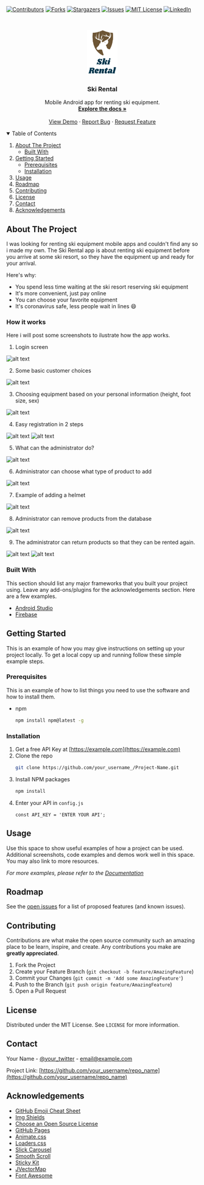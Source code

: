<!--
*** Thanks for checking out the Best-README-Template. If you have a suggestion
*** that would make this better, please fork the repo and create a pull request
*** or simply open an issue with the tag "enhancement".
*** Thanks again! Now go create something AMAZING! :D
-->



<!-- PROJECT SHIELDS -->
<!--
*** I'm using markdown "reference style" links for readability.
*** Reference links are enclosed in brackets [ ] instead of parentheses ( ).
*** See the bottom of this document for the declaration of the reference variables
*** for contributors-url, forks-url, etc. This is an optional, concise syntax you may use.
*** https://www.markdownguide.org/basic-syntax/#reference-style-links
-->
[![Contributors][contributors-shield]][contributors-url]
[![Forks][forks-shield]][forks-url]
[![Stargazers][stars-shield]][stars-url]
[![Issues][issues-shield]][issues-url]
[![MIT License][license-shield]][license-url]
[![LinkedIn][linkedin-shield]][linkedin-url]



<!-- PROJECT LOGO -->
<br />
<p align="center">
  <a href="https://github.com/RiceanVlad/SkiRental">
    <img src="images/logo.png" alt="Logo" width="80" height="120">
  </a>

  <h3 align="center">Ski Rental</h3>

  <p align="center">
    Mobile Android app for renting ski equipment.
    <br />
    <a href="https://github.com/RiceanVlad/SkiRental"><strong>Explore the docs »</strong></a>
    <br />
    <br />
    <a href="https://github.com/RiceanVlad/SkiRental">View Demo</a>
    ·
    <a href="https://github.com/RiceanVlad/SkiRental/issues">Report Bug</a>
    ·
    <a href="https://github.com/RiceanVlad/SkiRental/issues">Request Feature</a>
  </p>
</p>



<!-- TABLE OF CONTENTS -->
<details open="open">
  <summary>Table of Contents</summary>
  <ol>
    <li>
      <a href="#about-the-project">About The Project</a>
      <ul>
        <li><a href="#built-with">Built With</a></li>
      </ul>
    </li>
    <li>
      <a href="#getting-started">Getting Started</a>
      <ul>
        <li><a href="#prerequisites">Prerequisites</a></li>
        <li><a href="#installation">Installation</a></li>
      </ul>
    </li>
    <li><a href="#usage">Usage</a></li>
    <li><a href="#roadmap">Roadmap</a></li>
    <li><a href="#contributing">Contributing</a></li>
    <li><a href="#license">License</a></li>
    <li><a href="#contact">Contact</a></li>
    <li><a href="#acknowledgements">Acknowledgements</a></li>
  </ol>
</details>



<!-- ABOUT THE PROJECT -->
## About The Project

I was looking for renting ski equipment mobile apps and couldn't find any so i made my own. The Ski Rental app is about renting ski equipment before you arrive at some ski resort, so they have the equipment up and ready for your arrival.

Here's why:
* You spend less time waiting at the ski resort reserving ski equipment
* It's more convenient, just pay online
* You can choose your favorite equipment
* It's coronavirus safe, less people wait in lines :smile:

### How it works

Here i will post some screenshots to ilustrate how the app works.

1. Login screen

![alt text](https://github.com/RiceanVlad/SkiRental/blob/main/images/screenshot.png?raw=true)

2. Some basic customer choices

![alt text](https://github.com/RiceanVlad/SkiRental/blob/main/images/first.png?raw=true)

3. Choosing equipment based on your personal information (height, foot size, sex)

![alt text](https://github.com/RiceanVlad/SkiRental/blob/main/images/gif.gif?raw=true)

4. Easy registration in 2 steps

![alt text](https://github.com/RiceanVlad/SkiRental/blob/main/images/reg1.png?raw=true)
![alt text](https://github.com/RiceanVlad/SkiRental/blob/main/images/reg2.png?raw=true)

5. What can the administrator do?

![alt text](https://github.com/RiceanVlad/SkiRental/blob/main/images/adminmain.png?raw=true)

6. Administrator can choose what type of product to add

![alt text](https://github.com/RiceanVlad/SkiRental/blob/main/images/chooseadd.png?raw=true)

7. Example of adding a helmet

![alt text](https://github.com/RiceanVlad/SkiRental/blob/main/images/addhelmet.png?raw=true)

8. Administrator can remove products from the database

![alt text](https://github.com/RiceanVlad/SkiRental/blob/main/images/delete.png?raw=true)

9. The administrator can return products so that they can be rented again.

![alt text](https://github.com/RiceanVlad/SkiRental/blob/main/images/scan1.jpg?raw=true)
![alt text](https://github.com/RiceanVlad/SkiRental/blob/main/images/scan2.jpg?raw=true)

### Built With

This section should list any major frameworks that you built your project using. Leave any add-ons/plugins for the acknowledgements section. Here are a few examples.
* [Android Studio](https://developer.android.com/studio)
* [Firebase](https://firebase.google.com/)


<!-- GETTING STARTED -->
## Getting Started

This is an example of how you may give instructions on setting up your project locally.
To get a local copy up and running follow these simple example steps.

### Prerequisites

This is an example of how to list things you need to use the software and how to install them.
* npm
  ```sh
  npm install npm@latest -g
  ```

### Installation

1. Get a free API Key at [https://example.com](https://example.com)
2. Clone the repo
   ```sh
   git clone https://github.com/your_username_/Project-Name.git
   ```
3. Install NPM packages
   ```sh
   npm install
   ```
4. Enter your API in `config.js`
   ```JS
   const API_KEY = 'ENTER YOUR API';
   ```



<!-- USAGE EXAMPLES -->
## Usage

Use this space to show useful examples of how a project can be used. Additional screenshots, code examples and demos work well in this space. You may also link to more resources.

_For more examples, please refer to the [Documentation](https://example.com)_



<!-- ROADMAP -->
## Roadmap

See the [open issues](https://github.com/RiceanVlad/SkiRental/issues) for a list of proposed features (and known issues).



<!-- CONTRIBUTING -->
## Contributing

Contributions are what make the open source community such an amazing place to be learn, inspire, and create. Any contributions you make are **greatly appreciated**.

1. Fork the Project
2. Create your Feature Branch (`git checkout -b feature/AmazingFeature`)
3. Commit your Changes (`git commit -m 'Add some AmazingFeature'`)
4. Push to the Branch (`git push origin feature/AmazingFeature`)
5. Open a Pull Request



<!-- LICENSE -->
## License

Distributed under the MIT License. See `LICENSE` for more information.



<!-- CONTACT -->
## Contact

Your Name - [@your_twitter](https://twitter.com/your_username) - email@example.com

Project Link: [https://github.com/your_username/repo_name](https://github.com/your_username/repo_name)



<!-- ACKNOWLEDGEMENTS -->
## Acknowledgements
* [GitHub Emoji Cheat Sheet](https://www.webpagefx.com/tools/emoji-cheat-sheet)
* [Img Shields](https://shields.io)
* [Choose an Open Source License](https://choosealicense.com)
* [GitHub Pages](https://pages.github.com)
* [Animate.css](https://daneden.github.io/animate.css)
* [Loaders.css](https://connoratherton.com/loaders)
* [Slick Carousel](https://kenwheeler.github.io/slick)
* [Smooth Scroll](https://github.com/cferdinandi/smooth-scroll)
* [Sticky Kit](http://leafo.net/sticky-kit)
* [JVectorMap](http://jvectormap.com)
* [Font Awesome](https://fontawesome.com)





<!-- MARKDOWN LINKS & IMAGES -->
<!-- https://www.markdownguide.org/basic-syntax/#reference-style-links -->
[contributors-shield]: https://img.shields.io/github/contributors/othneildrew/Best-README-Template.svg?style=for-the-badge
[contributors-url]: https://github.com/RiceanVlad/SkiRental/graphs/contributors
[forks-shield]: https://img.shields.io/github/forks/othneildrew/Best-README-Template.svg?style=for-the-badge
[forks-url]: https://github.com/RiceanVlad/SkiRental/network/members
[stars-shield]: https://img.shields.io/github/stars/othneildrew/Best-README-Template.svg?style=for-the-badge
[stars-url]: https://github.com/RiceanVlad/SkiRental/stargazers
[issues-shield]: https://img.shields.io/github/issues/othneildrew/Best-README-Template.svg?style=for-the-badge
[issues-url]: https://github.com/RiceanVlad/SkiRental/issues
[license-shield]: https://img.shields.io/github/license/othneildrew/Best-README-Template.svg?style=for-the-badge
[license-url]: https://github.com/RiceanVlad/SkiRental/blob/master/LICENSE.txt
[linkedin-shield]: https://img.shields.io/badge/-LinkedIn-black.svg?style=for-the-badge&logo=linkedin&colorB=555
[linkedin-url]: https://linkedin.com/in/othneildrew
[product-screenshot]: images/screenshot.png
